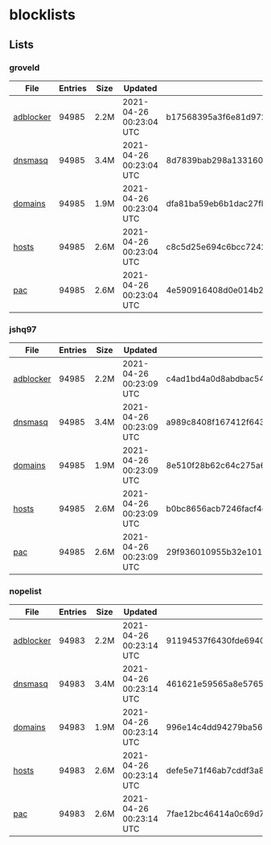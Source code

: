 # blocklists

## Lists

### groveld

|File|Entries|Size|Updated|Hash|
|-|-|-|-|-|
|[adblocker](https://raw.githubusercontent.com/groveld/blocklists/lists/groveld/adblocker.txt)|94985|2.2M|2021-04-26 00:23:04 UTC|b17568395a3f6e81d972953ced4ac6b1e3b8211dc966e09065379018cc5cb3cf|
|[dnsmasq](https://raw.githubusercontent.com/groveld/blocklists/lists/groveld/dnsmasq.txt)|94985|3.4M|2021-04-26 00:23:04 UTC|8d7839bab298a13316002581d5d606b22c939fa63bd10246414f55c646740dd9|
|[domains](https://raw.githubusercontent.com/groveld/blocklists/lists/groveld/domains.txt)|94985|1.9M|2021-04-26 00:23:04 UTC|dfa81ba59eb6b1dac27fb7c23a2e227b4f9f1236506373a0bd2a35e34b725f60|
|[hosts](https://raw.githubusercontent.com/groveld/blocklists/lists/groveld/hosts.txt)|94985|2.6M|2021-04-26 00:23:04 UTC|c8c5d25e694c6bcc7242ca7a9f43c9ddf32020bddea1c95eec04b1bb3c5b8b59|
|[pac](https://raw.githubusercontent.com/groveld/blocklists/lists/groveld/pac.txt)|94985|2.6M|2021-04-26 00:23:04 UTC|4e590916408d0e014b230d7988bdd95816e1c993e0cd93446d46c2d5fa1b437b|

### jshq97

|File|Entries|Size|Updated|Hash|
|-|-|-|-|-|
|[adblocker](https://raw.githubusercontent.com/groveld/blocklists/lists/jshq97/adblocker.txt)|94985|2.2M|2021-04-26 00:23:09 UTC|c4ad1bd4a0d8abdbac5403c14de8daa11bb9b082e9edce84ceaee3b98830f1ee|
|[dnsmasq](https://raw.githubusercontent.com/groveld/blocklists/lists/jshq97/dnsmasq.txt)|94985|3.4M|2021-04-26 00:23:09 UTC|a989c8408f167412f643702c8b2ae630d33529a2efa59629bb1dbae79a03ef52|
|[domains](https://raw.githubusercontent.com/groveld/blocklists/lists/jshq97/domains.txt)|94985|1.9M|2021-04-26 00:23:09 UTC|8e510f28b62c64c275a646f447fc6a17c18550cd3bf056286b37691e757f2531|
|[hosts](https://raw.githubusercontent.com/groveld/blocklists/lists/jshq97/hosts.txt)|94985|2.6M|2021-04-26 00:23:09 UTC|b0bc8656acb7246facf4d9d493336d540c3f6cca40970ecf45c491885bcaab63|
|[pac](https://raw.githubusercontent.com/groveld/blocklists/lists/jshq97/pac.txt)|94985|2.6M|2021-04-26 00:23:09 UTC|29f936010955b32e101d9131618f4a4c1fc8161ff1d06918bd5fc4e9194e29a9|

### nopelist

|File|Entries|Size|Updated|Hash|
|-|-|-|-|-|
|[adblocker](https://raw.githubusercontent.com/groveld/blocklists/lists/nopelist/adblocker.txt)|94983|2.2M|2021-04-26 00:23:14 UTC|91194537f6430fde6940049d64c24a0215ae66eec6043679017397ee018ddc8b|
|[dnsmasq](https://raw.githubusercontent.com/groveld/blocklists/lists/nopelist/dnsmasq.txt)|94983|3.4M|2021-04-26 00:23:14 UTC|461621e59565a8e5765953907ca342eadbea3ed676fb55b57b5250cdcbc1a001|
|[domains](https://raw.githubusercontent.com/groveld/blocklists/lists/nopelist/domains.txt)|94983|1.9M|2021-04-26 00:23:14 UTC|996e14c4dd94279ba567a689041e375064ec50d97319e9d254de849a5ad7eafe|
|[hosts](https://raw.githubusercontent.com/groveld/blocklists/lists/nopelist/hosts.txt)|94983|2.6M|2021-04-26 00:23:14 UTC|defe5e71f46ab7cddf3a8aaa227ac37d246634b0d86d5b97246d7745c5454e70|
|[pac](https://raw.githubusercontent.com/groveld/blocklists/lists/nopelist/pac.txt)|94983|2.6M|2021-04-26 00:23:14 UTC|7fae12bc46414a0c69d72da949e686306c12827b77efe6071ddad0af86a2f629|
